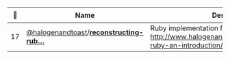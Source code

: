 |:star2: | Name | Description | 🌍|
|---|---|---|---|
|17|[@halogenandtoast](https://github.com/halogenandtoast)/[**reconstructing-rub…**](https://github.com/halogenandtoast/reconstructing-ruby)|Ruby implementation for the blog post series http://www.halogenandtoast.com/reconstructing-ruby-an-introduction/||

